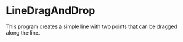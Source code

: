 # LineDragAndDrop

This program creates a simple line with two points that can be dragged along the line.